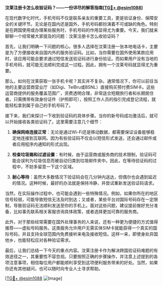 **汶莱注册卡怎么收验证码？——一份详尽的解答指南[[TG💪+ @esim1088](https://t.me/s/esim1088)]**

在现代数字化时代，手机号码不仅是联系亲友的重要工具，更是验证身份、保障安全的关键环节。无论是在国内还是国外，手机号码都扮演着不可或缺的角色。特别是在跨国使用或办理某些服务时，手机号码的作用显得尤为重要。今天，我们就来聊聊一个经常被大家提及的问题：汶莱注册卡怎么收验证码？

首先，让我们明确一下问题的核心。很多人选择在汶莱注册一张本地电话卡，主要是为了方便接收来自国内外的服务验证码。比如，当你需要在国外使用某款应用时，该应用可能会要求通过短信发送验证码进行身份验证。而如果用户没有当地的手机号码，就可能无法顺利完成这一过程。因此，拥有一个汶莱号码就显得尤为重要。

那么，如何在汶莱获取一张手机卡呢？其实并不复杂。通常情况下，你可以前往当地的主要运营商营业厅（如Digi、TelBru或BSNL）直接购买预付费SIM卡。这些运营商提供的服务覆盖范围广，资费透明合理，非常适合短期旅行者和长期居住者。只需携带有效身份证件（护照即可），按照工作人员的指引完成登记流程，就能轻松拿到属于自己的手机号码了。

接下来，我们来探讨一下收到验证码的具体步骤。当你的新号码成功激活后，就可以开始接收各类验证码了。这里需要注意几个细节：

1. **确保网络连接正常**：无论是通过Wi-Fi还是移动数据，都需要保证设备能够稳定地连接到互联网。因为有些验证码不仅会以短信形式发送，还会通过邮件或者应用程序内通知的形式出现。

2. **检查垃圾箱和过滤设置**：有时候，由于运营商或服务商的技术限制，验证码可能会误判为垃圾信息而被自动归类到垃圾邮件夹中。因此，在等待验证码的过程中，不妨多留意一下这个区域。

3. **耐心等待**：虽然大多数情况下验证码会在几分钟内送达，但偶尔也会遇到延迟的情况。这种时候，最好的办法就是保持冷静，并尝试重新发送验证码请求。

当然，在实际操作过程中，也可能会遇到一些特殊情况。例如，如果你所在的地区信号较弱，可能导致短信无法及时到达；又或者，某些平台对国际号码存在一定限制，导致验证码无法顺利发送至你的手机上。面对这些问题，建议提前做好充分准备，比如事先联系相关客服咨询具体政策，或者选择更加可靠的服务商。

此外，对于那些经常需要在国外处理事务的人来说，还有一种更为便捷的方式值得推荐——虚拟号码服务。这类服务允许用户无需实体SIM卡就能获得一个真实的国际号码，并且支持全球范围内免费接听来电及接收短信。这样一来，即使身处异国他乡，也能轻松应对各种验证需求。

最后，让我们总结一下今天的重点内容。汶莱注册卡作为解决跨国验证码难题的有效途径之一，其重要性不容忽视。只要按照正确的步骤操作，并注意上述提到的各项注意事项，相信每位用户都能顺利享受到这项便利服务带来的好处。当然，如果你还有其他疑问，也可以随时向专业人士寻求帮助。

[[TG💪+ @esim1088](https://t.me/s/esim1088) ![Image](https://i.postimg.cc/4NQfJmqS/Snipaste-2025-05-13-00-14-12.png)]